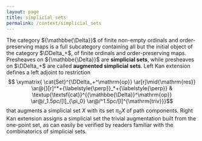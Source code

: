 ```yaml
---
layout: page
title: simplicial sets
permalink: /context/simplicial_sets
---
```

The category ${\mathbbe{\Delta}}$ of finite non-empty ordinals and order-preserving maps is a full subcategory containing all but the initial object of the category $\DDelta_+$, of finite ordinals and order-preserving maps. Presheaves on ${\mathbbe{\Delta}}$ are **simplicial sets**, while presheaves on $\DDelta_+$ are called **augmented simplicial sets**. Left Kan extension defines a left adjoint to restriction $$ \xymatrix{ \cat{Set}^{\DDelta_+^\mathrm{op}} \ar[r]\mid{\mathrm{res}}  \ar@{}[r]^*+{\labelstyle{\perp}}_*+{\labelstyle{\perp}} &  \textup{\textsf{cat}}^{{\mathbbe{\Delta}}^\mathrm{op}} \ar@/_1.5pc/[l]_{\pi_0} \ar@/^1.5pc/[l]^{\mathrm{triv}}}$$ that augments a simplicial set $X$ with its set $\pi_0 X$ of path components. Right Kan extension assigns a simplicial set the trivial augmentation built from the one-point set, as can easily be verified by readers familiar with the combinatorics of simplicial sets.
